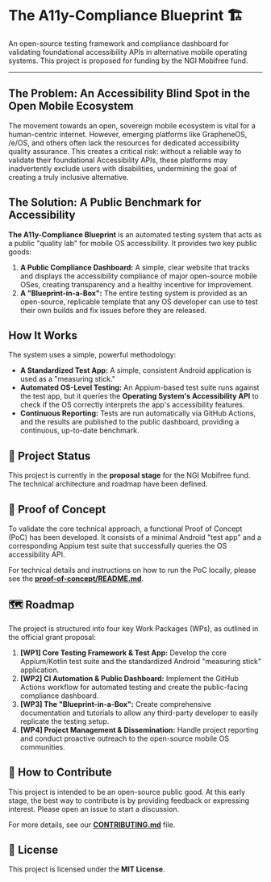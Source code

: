 # The A11y-Compliance Blueprint 🏗️

An open-source testing framework and compliance dashboard for validating foundational accessibility APIs in alternative mobile operating systems. This project is proposed for funding by the NGI Mobifree fund.

---

## The Problem: An Accessibility Blind Spot in the Open Mobile Ecosystem

The movement towards an open, sovereign mobile ecosystem is vital for a human-centric internet. However, emerging platforms like GrapheneOS, /e/OS, and others often lack the resources for dedicated accessibility quality assurance. This creates a critical risk: without a reliable way to validate their foundational Accessibility APIs, these platforms may inadvertently exclude users with disabilities, undermining the goal of creating a truly inclusive alternative.

## The Solution: A Public Benchmark for Accessibility

**The A11y-Compliance Blueprint** is an automated testing system that acts as a public "quality lab" for mobile OS accessibility. It provides two key public goods:

1.  **A Public Compliance Dashboard:** A simple, clear website that tracks and displays the accessibility compliance of major open-source mobile OSes, creating transparency and a healthy incentive for improvement.
2.  **A "Blueprint-in-a-Box":** The entire testing system is provided as an open-source, replicable template that any OS developer can use to test their own builds and fix issues before they are released.

## How It Works

The system uses a simple, powerful methodology:
- **A Standardized Test App:** A simple, consistent Android application is used as a "measuring stick."
- **Automated OS-Level Testing:** An Appium-based test suite runs against the test app, but it queries the **Operating System's Accessibility API** to check if the OS correctly interprets the app's accessibility features.
- **Continuous Reporting:** Tests are run automatically via GitHub Actions, and the results are published to the public dashboard, providing a continuous, up-to-date benchmark.

## 🚦 Project Status

This project is currently in the **proposal stage** for the NGI Mobifree fund. The technical architecture and roadmap have been defined.

## 🔬 Proof of Concept

To validate the core technical approach, a functional Proof of Concept (PoC) has been developed. It consists of a minimal Android "test app" and a corresponding Appium test suite that successfully queries the OS accessibility API.

For technical details and instructions on how to run the PoC locally, please see the **[proof-of-concept/README.md](proof-of-concept/README.md)**.

## 🗺️ Roadmap

The project is structured into four key Work Packages (WPs), as outlined in the official grant proposal:

1.  **[WP1] Core Testing Framework & Test App:** Develop the core Appium/Kotlin test suite and the standardized Android "measuring stick" application.
2.  **[WP2] CI Automation & Public Dashboard:** Implement the GitHub Actions workflow for automated testing and create the public-facing compliance dashboard.
3.  **[WP3] The "Blueprint-in-a-Box":** Create comprehensive documentation and tutorials to allow any third-party developer to easily replicate the testing setup.
4.  **[WP4] Project Management & Dissemination:** Handle project reporting and conduct proactive outreach to the open-source mobile OS communities.

## 🙌 How to Contribute

This project is intended to be an open-source public good. At this early stage, the best way to contribute is by providing feedback or expressing interest. Please open an issue to start a discussion.

For more details, see our **[CONTRIBUTING.md](CONTRIBUTING.md)** file.

## 📄 License

This project is licensed under the **MIT License**.
